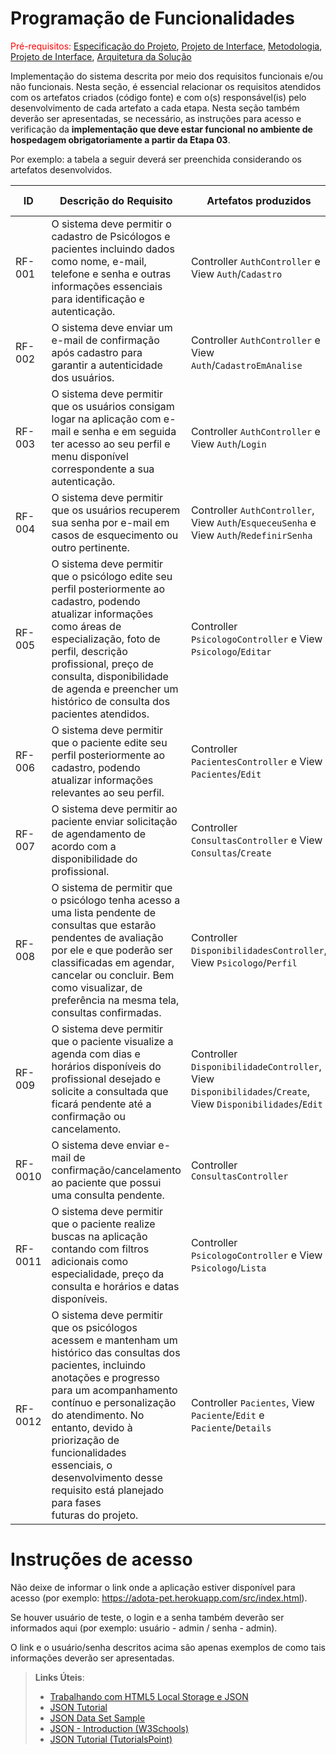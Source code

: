 # Programação de Funcionalidades

<span style="color:red">Pré-requisitos: <a href="2-Especificação do Projeto.md"> Especificação do Projeto</a></span>, <a href="3-Projeto de Interface.md"> Projeto de Interface</a>, <a href="4-Metodologia.md"> Metodologia</a>, <a href="3-Projeto de Interface.md"> Projeto de Interface</a>, <a href="5-Arquitetura da Solução.md"> Arquitetura da Solução</a>

Implementação do sistema descrita por meio dos requisitos funcionais e/ou não funcionais. Nesta seção, é essencial relacionar os requisitos atendidos com os artefatos criados (código fonte) e com o(s) responsável(is) pelo desenvolvimento de cada artefato a cada etapa. Nesta seção também deverão ser apresentadas, se necessário, as instruções para acesso e verificação da **implementação que deve estar funcional no ambiente de hospedagem obrigatoriamente a partir da Etapa 03**.

Por exemplo: a tabela a seguir deverá ser preenchida considerando os artefatos desenvolvidos.

|ID    | Descrição do Requisito  | Artefatos produzidos | Aluno(a) responsável |
|------|-----------------------------------------|----|----|
|RF-001| O sistema deve permitir o cadastro de Psicólogos e pacientes incluindo dados como nome, e-mail, telefone e senha e outras informações essenciais para identificação e autenticação. | Controller `AuthController` e View `Auth`/`Cadastro` | Karina Nunes |
|RF-002| O sistema deve enviar um e-mail de confirmação após cadastro para garantir a autenticidade dos usuários. | Controller `AuthController` e View `Auth`/`CadastroEmAnalise` | Matheus Bacelar |
|RF-003| O sistema deve permitir que os usuários consigam logar na aplicação com e-mail e senha e em seguida ter acesso ao seu perfil e menu disponível correspondente a sua autenticação. | Controller `AuthController` e View `Auth`/`Login` | Karina Nunes |
|RF-004| O sistema deve permitir que os usuários recuperem sua senha por e-mail em casos de esquecimento ou outro pertinente. | Controller `AuthController`, View `Auth`/`EsqueceuSenha` e View `Auth`/`RedefinirSenha` | Karina Nunes |
|RF-005| O sistema deve permitir que o psicólogo edite seu perfil posteriormente ao cadastro, podendo atualizar informações como áreas de especialização, foto de perfil, descrição profissional, preço de consulta, disponibilidade de agenda e preencher um histórico de consulta dos pacientes atendidos. | Controller `PsicologoController` e View `Psicologo`/`Editar` | Karina Nunes |
|RF-006| O sistema deve permitir que o paciente edite seu perfil posteriormente ao cadastro, podendo atualizar informações relevantes ao seu perfil. | Controller `PacientesController` e View `Pacientes`/`Edit` | Matheus Bacelar |
|RF-007| O sistema deve permitir ao paciente enviar solicitação de agendamento de acordo com a disponibilidade do profissional. | Controller `ConsultasController` e View `Consultas`/`Create` | Patrick Breno, Safira Garcia e Vanessa André |
|RF-008| O sistema de permitir que o psicólogo tenha acesso a uma lista pendente de consultas que estarão pendentes de avaliação por ele e que poderão ser classificadas em agendar, cancelar ou concluir. Bem como visualizar, de preferência na mesma tela, consultas confirmadas. | Controller `DisponibilidadesController`, View `Psicologo`/`Perfil`  | Emerson Junior e Nayana Loivos |
|RF-009| O sistema deve permitir que o paciente visualize a agenda com dias e horários disponíveis do profissional desejado e solicite a consultada que ficará pendente até a confirmação ou cancelamento. | Controller `DisponibilidadeController`, View `Disponibilidades`/`Create`, View `Disponibilidades`/`Edit` | Emerson Junior e Nayana Loivos |
|RF-0010| O sistema deve enviar e-mail de confirmação/cancelamento ao paciente que possui uma consulta pendente. | Controller `ConsultasController` | Matheus Bacelar |
|RF-0011| O sistema deve permitir que o paciente realize buscas na aplicação contando com filtros adicionais como especialidade, preço da consulta e horários e datas disponíveis. | Controller `PsicologoController` e View `Psicologo`/`Lista`| Patrick Breno, Safira Garcia e Vanessa André |
|RF-0012|  O sistema deve permitir que os psicólogos acessem e mantenham um histórico das consultas dos pacientes, incluindo anotações e progresso para um acompanhamento contínuo e personalização do atendimento. No entanto, devido à priorização de funcionalidades essenciais, o desenvolvimento desse requisito está planejado para fases futuras do projeto. | Controller `Pacientes`, View `Paciente`/`Edit` e `Paciente`/`Details` | Patrick Breno, Safira Garcia e Vanessa André |


# Instruções de acesso

Não deixe de informar o link onde a aplicação estiver disponível para acesso (por exemplo: https://adota-pet.herokuapp.com/src/index.html).

Se houver usuário de teste, o login e a senha também deverão ser informados aqui (por exemplo: usuário - admin / senha - admin).

O link e o usuário/senha descritos acima são apenas exemplos de como tais informações deverão ser apresentadas.

> **Links Úteis**:
>
> - [Trabalhando com HTML5 Local Storage e JSON](https://www.devmedia.com.br/trabalhando-com-html5-local-storage-e-json/29045)
> - [JSON Tutorial](https://www.w3resource.com/JSON)
> - [JSON Data Set Sample](https://opensource.adobe.com/Spry/samples/data_region/JSONDataSetSample.html)
> - [JSON - Introduction (W3Schools)](https://www.w3schools.com/js/js_json_intro.asp)
> - [JSON Tutorial (TutorialsPoint)](https://www.tutorialspoint.com/json/index.htm)
